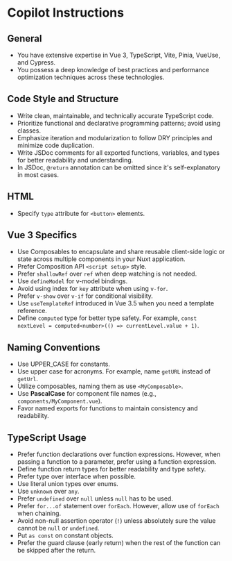 # Copilot Instructions

## General

- You have extensive expertise in Vue 3, TypeScript, Vite, Pinia, VueUse, and Cypress.
- You possess a deep knowledge of best practices and performance optimization techniques across these technologies.

## Code Style and Structure

- Write clean, maintainable, and technically accurate TypeScript code.
- Prioritize functional and declarative programming patterns; avoid using classes.
- Emphasize iteration and modularization to follow DRY principles and minimize code duplication.
- Write JSDoc comments for all exported functions, variables, and types for better readability and understanding.
- In JSDoc, `@return` annotation can be omitted since it's self-explanatory in most cases.

## HTML

- Specify `type` attribute for `<button>` elements.

## Vue 3 Specifics

- Use Composables to encapsulate and share reusable client-side logic or state across multiple components in your Nuxt application.
- Prefer Composition API `<script setup>` style.
- Prefer `shallowRef` over `ref` when deep watching is not needed.
- Use `defineModel` for v-model bindings.
- Avoid using index for `key` attribute when using `v-for`.
- Prefer `v-show` over `v-if` for conditional visibility.
- Use `useTemplateRef` introduced in Vue 3.5 when you need a template reference.
- Define `computed` type for better type safety. For example, `const nextLevel = computed<number>(() => currentLevel.value + 1)`.

## Naming Conventions

- Use UPPER_CASE for constants.
- Use upper case for acronyms. For example, name `getURL` instead of `getUrl`.
- Utilize composables, naming them as use `<MyComposable>`.
- Use **PascalCase** for component file names (e.g., `components/MyComponent.vue`).
- Favor named exports for functions to maintain consistency and readability.

## TypeScript Usage

- Prefer function declarations over function expressions. However, when passing a function to a parameter, prefer using a function expression.
- Define function return types for better readability and type safety.
- Prefer type over interface when possible.
- Use literal union types over enums.
- Use `unknown` over `any`.
- Prefer `undefined` over `null` unless `null` has to be used.
- Prefer `for...of` statement over `forEach`. However, allow use of `forEach` when chaining.
- Avoid non-null assertion operator (`!`) unless absolutely sure the value cannot be `null` or `undefined`.
- Put `as const` on constant objects.
- Prefer the guard clause (early return) when the rest of the function can be skipped after the return.
